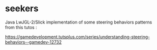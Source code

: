 # seekers

Java LwJGL-2/Slick implementation of some steering behaviors patterns from this tutos :

https://gamedevelopment.tutsplus.com/series/understanding-steering-behaviors--gamedev-12732
